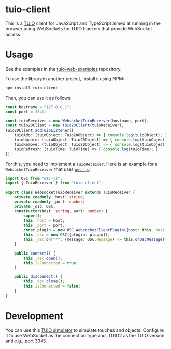# tuio-client

This is a [TUIO](http://tuio.org/) client for JavaScript and TypeScript aimed at running in the browser using WebSockets for TUIO trackers that provide WebSocket access.

# Usage
See the examples in the [tuio-web-examples](https://github.com/InteractiveScapeGmbH/tuio-web-examples) repository.

To use the library in another project, install it using NPM:

```bash
npm install tuio-client
```

Then, you can use it as follows:

```typescript
const hostname = "127.0.0.1";
const port = 3343;

const tuioReceiver = new WebsocketTuioReceiver(hostname, port);
const tuio20Client = new Tuio20Client(tuioReceiver);
tuio20Client.addTuioListener({
    tuioAdd: (tuioObject: Tuio20Object) => { console.log(tuioObject); },
    tuioUpdate: (tuioObject: Tuio20Object) => { console.log(tuioObject); },
    tuioRemove: (tuioObject: Tuio20Object) => { console.log(tuioObject); },
    tuioRefresh: (tuioTime: TuioTime) => { console.log(tuioTime); },
});
```

For this, you need to implement a `TuioReceiver`. Here is an example for a `WebsocketTuioReceiver` that uses [`osc-js`](https://www.npmjs.com/package/osc-js): 

```typescript
import OSC from "osc-js";
import { TuioReceiver } from "tuio-client";

export class WebsocketTuioReceiver extends TuioReceiver {
    private readonly _host: string;
    private readonly _port: number;
    private _osc: OSC;
    constructor(host: string, port: number) {
        super();
        this._host = host;
        this._port = port;
        const plugin = new OSC.WebsocketClientPlugin({host: this._host, port: this._port});
        this._osc = new OSC({plugin: plugin});
        this._osc.on("*", (message: OSC.Message) => this.onOscMessage(message));
    }

    public connect() {
        this._osc.open();
        this.isConnected = true;
    }

    public disconnect() {
        this._osc.close();
        this.isConnected = false;
    }
}
```

# Development

You can use this [TUIO simulator](https://github.com/InteractiveScapeGmbH/tuio-simulator) to simulate touches and objects. Configure it to use WebSocket as the connection type and, TUIO2 as the TUIO version and e.g., port 3343. 
